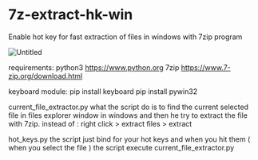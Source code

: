 # 7z-extract-hk-win
Enable hot key for fast extraction of files in windows with 7zip program

![Untitled](https://user-images.githubusercontent.com/61390950/78570664-f0616e80-782d-11ea-87b8-286fb060982d.png)

requirements:
  python3 https://www.python.org
  7zip https://www.7-zip.org/download.html
  
  keyboard module:
    pip install keyboard
    pip install pywin32

current_file_extractor.py
  what the script do is to find the current selected file in files explorer window in windows 
  and then he try to extract the file with 7zip. 
  instead of : 
  right click > extract files > extract 
  
 hot_keys.py
  the script just bind for your hot keys and when you hit them ( when you select the file )
  the script execute current_file_extractor.py
 
